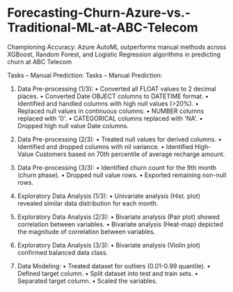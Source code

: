 # Forecasting-Churn-Azure-vs.-Traditional-ML-at-ABC-Telecom
Championing Accuracy: Azure AutoML outperforms manual methods across XGBoost, Random Forest, and Logistic Regression algorithms in predicting churn at ABC Telecom

Tasks – Manual Prediction:
Tasks – Manual Prediction:
1.	Data Pre-processing (1/3):
•	Converted all FLOAT values to 2 decimal places.
•	Converted Date OBJECT columns to DATETIME format.
•	Identified and handled columns with high null values (>20%).
•	Replaced null values in continuous columns:
•	NUMBER columns replaced with '0'.
•	CATEGORICAL columns replaced with 'NA'.
•	Dropped high null value Date columns.

2.	Data Pre-processing (2/3):
•	Treated null values for derived columns.
•	Identified and dropped columns with nil variance.
•	Identified High-Value Customers based on 70th percentile of average recharge amount.

3.	Data Pre-processing (3/3):
•	Identified churn count for the 9th month (churn phase).
•	Dropped null value rows.
•	Exported remaining non-null rows.

4.	Exploratory Data Analysis (1/3):
•	Univariate analysis (Hist. plot) revealed similar data distribution for each month.

5.	Exploratory Data Analysis (2/3):
•	Bivariate analysis (Pair plot) showed correlation between variables.
•	Bivariate analysis (Heat-map) depicted the magnitude of correlation between variables.

6.	Exploratory Data Analysis (3/3):
•	Bivariate analysis (Violin plot) confirmed balanced data class.


7.	Data Modeling:
•	Treated dataset for outliers (0.01-0.99 quantile).
•	Defined target column.
•	Split dataset into test and train sets.
•	Separated target column.
•	Scaled the variables.

